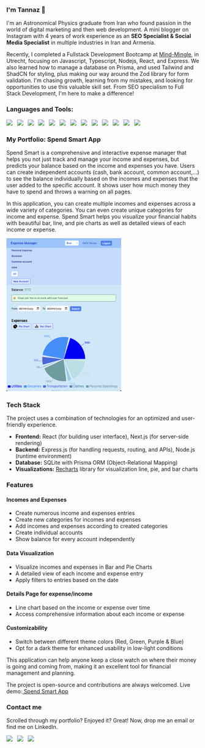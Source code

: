 ### I'm Tannaz 👋

I'm an Astronomical Physics graduate from Iran who found passion in the world of digital marketing and then web development. A mini blogger on Instagram with 4 years of work experience as an **SEO Specialist & Social Media Specialist** in multiple industries in Iran and Armenia. 

Recently, I completed a Fullstack Development Bootcamp at <a href="https://www.mindmingle.nl/certificates/nwpi0g6acaz5rj9">Mind-Mingle</a>, in Utrecht, focusing on Javascript, Typescript, Nodejs, React, and Express. We also learned how to manage a database on Prisma, and used Tailwind and ShadCN for styling, plus making our way around the Zod library for form validation. I'm chasing growth, learning from my mistakes, and looking for opportunities to use this valuable skill set. From SEO specialism to Full Stack Development, I'm here to make a difference! 

         
### Languages and Tools:

  <img src="https://img.shields.io/badge/HTML5-E96228?style=for-the-badge&logo=html5&logoColor=white" />&nbsp;&nbsp;
  <img src="https://img.shields.io/badge/CSS3-2965F1?style=for-the-badge&logo=css3&logoColor=white" />&nbsp;&nbsp;
  <img src="https://img.shields.io/badge/JavaScript-F0DB4F?style=for-the-badge&logo=javascript&logoColor=black" />&nbsp;&nbsp;
  <img src="https://img.shields.io/badge/React-61DBFB?style=for-the-badge&logo=react&logoColor=black" />&nbsp;&nbsp;
  <img src="https://img.shields.io/badge/TypeScript-2F74C0?style=for-the-badge&logo=typescript&logoColor=white" />&nbsp;&nbsp;
  <img src="https://img.shields.io/badge/Next.js-3C873A?style=for-the-badge&logo=next.js&logoColor=white" />&nbsp;&nbsp;
  <img src="https://img.shields.io/badge/TailwindCSS-15B7B9?style=for-the-badge&logo=tailwind-css&logoColor=white" />&nbsp;&nbsp;
  <img src="https://img.shields.io/badge/ShadCN-%2300B7C2?style=for-the-badge&logo=ShadCN&logoColor=white" />&nbsp;&nbsp;
  <img src="https://img.shields.io/badge/Express.js-404040?style=for-the-badge&logo=express&logoColor=red" />&nbsp;&nbsp;
  <img src="https://img.shields.io/badge/Prisma-8A2BE2?style=for-the-badge&logo=prisma&logoColor=white" />&nbsp;&nbsp;
  <img src="https://img.shields.io/badge/Jest-C21325?style=for-the-badge&logo=jest&logoColor=white" />&nbsp;&nbsp;
  <img src="https://img.shields.io/badge/Cypress-17202C?style=for-the-badge&logo=cypress&logoColor=white" />&nbsp;&nbsp;
  <img src="https://img.shields.io/badge/React%20Native-%2300B7C2.svg?&style=for-the-badge&logo=React&logoColor=white&color=blue"/>

### My Portfolio: Spend Smart App

Spend Smart is a comprehensive and interactive expense manager that helps you not just track and manage your income and expenses, but predicts your balance based on the income and expenses you have. Users can create independent accounts (cash, bank account, common account,...) to see the balance individually based on the incomes and expenses that the user added to the specific account. It shows user how much money they have to spend and throws a warning on all pages.

In this application, you can create multiple incomes and expenses across a wide variety of categories. You can even create unique categories for income and expense. Spend Smart helps you visualize your financial habits with beautiful bar, line, and pie charts as well as detailed views of each income or expense.

<img src="expense-manager-homepage" style="width: 300px; height: 400px;">


### Tech Stack
The project uses a combination of technologies for an optimized and user-friendly experience.

- **Frontend:** React (for building user interface), Next.js (for server-side rendering)
- **Backend:** Express.js (for handling requests, routing, and APIs), Node.js (runtime environment)
- **Database:** SQLite with Prisma ORM (Object-Relational Mapping)
- **Visualizations:** <a href="https://www.npmjs.com/package/recharts" >Recharts</a> library for visualization line, pie, and bar charts

### Features
#### Incomes and Expenses
- Create numerous income and expenses entries
- Create new categories for incomes and expenses
- Add incomes and expenses according to created categories
- Create individual accounts
- Show balance for every account independently

#### Data Visualization
- Visualize incomes and expenses in Bar and Pie Charts
- A detailed view of each income and expense entry
- Apply filters to entries based on the date

<!--- <img src="expense-manager-incomes" style="width: 300px; height: 400px;"> --->


#### Details Page for expense/income
- Line chart based on the income or expense over time
- Access comprehensive information about each income or expense
  
<!--- <img src="expense-manager-detailpage" style="width: 300px; height: 400px;"> ---> 


#### Customizability 
- Switch between different theme colors (Red, Green, Purple & Blue)
- Opt for a dark theme for enhanced usability in low-light conditions

This application can help anyone keep a close watch on where their money is going and coming from, making it an excellent tool for financial management and planning.

The project is open-source and contributions are always welcomed.
Live demo:<a href="https://spend-smart-app.vercel.app/login"> Spend Smart App </a>


### Contact me
Scrolled through my portfolio? Enjoyed it? Great!
Now, drop me an email or find me on LinkedIn.

<a href="mailto:tannaz.amst@gmail.com"><img src="https://img.shields.io/badge/Gmail-black?style=for-the-badge&logo=gmail&logoColor=red"></a>&nbsp;&nbsp;
<a href="https://www.linkedin.com/in/tannaz/"><img src="https://img.shields.io/badge/Linkedin-black?style=for-the-badge&logo=linkedin&logoColor=blue"></a>&nbsp;&nbsp;
<a href="https://www.instagram.com/tannaz.netherlands/"><img src="https://img.shields.io/badge/Instagram-black?style=for-the-badge&logo=instagram&logoColor=E4405F" /></a>


